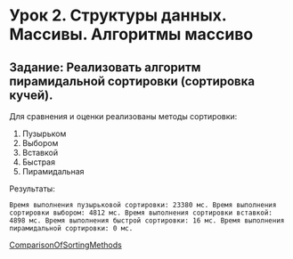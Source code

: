 # Урок 2. Структуры данных. Массивы. Алгоритмы массиво

## Задание: Реализовать алгоритм пирамидальной сортировки (сортировка кучей).

Для сравнения и оценки реализованы методы сортировки:

1. Пузырьком
2. Выбором
3. Вставкой
4. Быстрая
5. Пирамидальная

Результаты:

`Время выполнения пузырьковой сортировки: 23380 мс.
Время выполнения сортировки выбором: 4812 мс.
Время выполнения сортировки вставкой: 4898 мс.
Время выполнения быстрой сортировки: 16 мс.
Время выполнения пирамидальной сортировки: 0 мс.`

[ComparisonOfSortingMethods](https://github.com/MikhailAkulov/Algorithms_home_works/blob/main/src/main/java/home_work_2/ComparisonOfSortingMethods.java)
